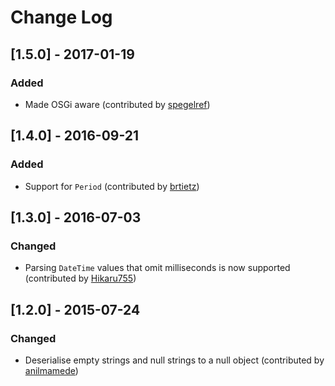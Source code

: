 # Change Log

## [1.5.0] - 2017-01-19

### Added
 - Made OSGi aware (contributed by [spegelref](https://github.com/spegelref)) 
 
## [1.4.0] - 2016-09-21

### Added
 - Support for `Period` (contributed by [brtietz](https://github.com/brtietz))

## [1.3.0] - 2016-07-03

### Changed
 - Parsing `DateTime` values that omit milliseconds is now supported (contributed by [Hikaru755](https://github.com/Hikaru755))

## [1.2.0] - 2015-07-24

### Changed
 - Deserialise empty strings and null strings to a null object (contributed by [anilmamede](https://github.com/anilmamede))
